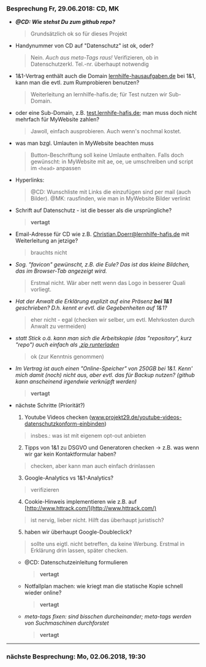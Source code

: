 ### Besprechung Fr, 29.06.2018: CD, MK ###
- ***@CD: Wie stehst Du zum github repo?***
  > Grundsätzlich ok so für dieses Projekt

- Handynummer von CD auf "Datenschutz" ist ok, oder?
  > Nein. *Auch aus meta-Tags raus!*
  > Verifizieren, ob in Datenschutzerkl. Tel.-nr. überhaupt notwendig

- 1&1-Vertrag enthält auch die Domain [lernhilfe-hausaufgaben.de](http://www.lernhilfe-hausaufgaben.de) bei 1&1,
  kann man die evtl. zum Rumprobieren benutzen?
  > Weiterleitung an lernhilfe-hafis.de; für Test nutzen wir Sub-Domain.

- oder eine Sub-Domain, z.B. [test.lernhife-hafis.de](http://test.lernhilfe-hafis.de);
  man muss doch nicht mehrfach für MyWebsite zahlen?
  > Jawoll, einfach ausprobieren. Auch wenn's nochmal kostet.

- was man bzgl. Umlauten in MyWebsite beachten muss
  > Button-Beschriftung soll keine Umlaute enthalten. Falls doch gewünscht: in MyWebsite mit ae, oe, ue umschreiben und script im `<head>` anpassen
  
- Hyperlinks:
  > @CD: Wunschliste mit Links die einzufügen sind per mail (auch Bilder).
  > @MK: rausfinden, wie man in MyWebsite Bilder verlinkt

- Schrift auf Datenschutz - ist die besser als die ursprüngliche?
  > **vertagt**
    
- Email-Adresse für CD wie z.B. Christian.Doerr@lernhilfe-hafis.de
  mit Weiterleitung an jetzige?
  > brauchts nicht

- *Sog. "favicon" gewünscht, z.B. die Eule? Das ist das kleine Bildchen, das im Browser-Tab angezeigt wird.*
  > Erstmal nicht. Wär aber nett wenn das Logo in besserer Quali vorliegt.

- *Hat der Anwalt die Erklärung explizit auf eine Präsenz **bei 1&1** geschrieben?
  D.h. kennt er evtl. die Gegebenheiten auf 1&1?*
  > eher nicht - egal (checken wir selber, um evtl. Mehrkosten durch Anwalt zu vermeiden)

- *statt Stick o.ä. kann man sich die Arbeitskopie (das "repository", kurz "repo")
  auch einfach als [.zip runterladen](https://github.com/meisl/hafis/archive/master.zip)*
  > ok (zur Kenntnis genommen)

- *Im Vertrag ist auch einen "Online-Speicher" von 250GB bei 1&1. Kenn' mich damit (noch) nicht aus,
  aber evtl. das für Backup nutzen? (github kann anscheinend irgendwie verknüpft werden)*
  > **vertagt**

- nächste Schritte (Priorität?)
  1. Youtube Videos checken (www.projekt29.de/youtube-videos-datenschutzkonform-einbinden)
    > insbes.: was ist mit eigenem opt-out anbieten
  
  2. Tipps von 1&1 zu DSGVO und Generatoren checken
    -> z.B. was wenn wir gar kein Kontaktformular haben?
    > checken, aber kann man auch einfach drinlassen
    
  3. Google-Analytics vs 1&1-Analytics?
    > verifizieren
  
  4. Cookie-Hinweis implementieren wie z.B. auf [http://www.httrack.com/](http://www.httrack.com/)
    > ist nervig, lieber nicht. Hilft das überhaupt juristisch?

  5. haben wir überhaupt Google-Doubleclick?
    > sollte uns eigtl. nicht betreffen, da keine Werbung. Erstmal in Erklärung drin lassen, später checken.

  * @CD: Datenschutzeinleitung formulieren
    > **vertagt**
    
  * Notfallplan machen: wie kriegt man die 
    statische Kopie schnell wieder online?
    > **vertagt**

  * *meta-tags fixen: sind bisschen durcheinander; meta-tags werden von Suchmaschinen durchforstet*
    > **vertagt**
  
___
  
### nächste Besprechung: Mo, 02.06.2018, 19:30 ###
  
